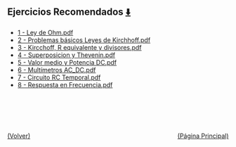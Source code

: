 
<html>
<body>
<h2>Ejercicios Recomendados <a href="https://downgit.github.io/#/home?url=https://github.com/Apuntes-FIUBA/Apuntes-Electronica/tree/main/86 - Electrónica/8602 - Introduccion Ing Electronica/Ejercicios Recomendados" style="font-size:20px">  ⬇️ </a></h2>
<ul>
    <li><a href="1 - Ley de Ohm.pdf">1 - Ley de Ohm.pdf</a></li>
    <li><a href="2 - Problemas básicos Leyes de Kirchhoff.pdf">2 - Problemas básicos Leyes de Kirchhoff.pdf</a></li>
    <li><a href="3 - Kircchoff, R equivalente y divisores.pdf">3 - Kircchoff, R equivalente y divisores.pdf</a></li>
    <li><a href="4 - Superposicion y Thevenin.pdf">4 - Superposicion y Thevenin.pdf</a></li>
    <li><a href="5 - Valor medio y Potencia DC.pdf">5 - Valor medio y Potencia DC.pdf</a></li>
    <li><a href="6 - Multímetros AC_DC.pdf">6 - Multímetros AC_DC.pdf</a></li>
    <li><a href="7 - Circuito RC Temporal.pdf">7 - Circuito RC Temporal.pdf</a></li>
    <li><a href="8 - Respuesta en Frecuencia.pdf">8 - Respuesta en Frecuencia.pdf</a></li>
</ul>
</body>
</html>




<br><br><br><br><br><a href="../" style="float: left">(Volver)</a> <a href="https://apuntes-fiuba.github.io/Apuntes-Electronica" style="float: right">(Página Principal)</a>
